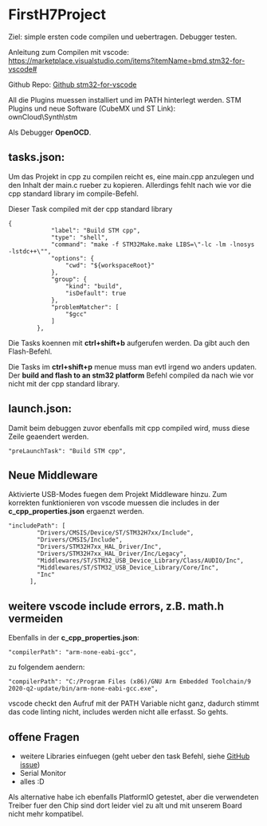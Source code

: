 # FirstH7Project

Ziel: simple ersten code compilen und uebertragen. Debugger testen.


Anleitung zum Compilen mit vscode:
https://marketplace.visualstudio.com/items?itemName=bmd.stm32-for-vscode#

Github Repo:
[Github stm32-for-vscode](https://github.com/bmd-studio/stm32-for-vscode)

All die Plugins muessen installiert und im PATH hinterlegt werden. STM Plugins und neue Software (CubeMX und ST Link): \
ownCloud\Synth\stm

Als Debugger **OpenOCD**.

## tasks.json:
Um das Projekt in cpp zu compilen reicht es, eine main.cpp anzulegen und den Inhalt der main.c rueber zu kopieren. Allerdings fehlt nach wie vor die cpp standard library im compile-Befehl.

Dieser Task compiled mit der cpp standard library
```
{
            "label": "Build STM cpp",
            "type": "shell",
            "command": "make -f STM32Make.make LIBS=\"-lc -lm -lnosys -lstdc++\"",
            "options": {
                "cwd": "${workspaceRoot}"
            },
            "group": {
                "kind": "build",
                "isDefault": true
            },
            "problemMatcher": [
                "$gcc"
            ]
        },
```

Die Tasks koennen mit **ctrl+shift+b** aufgerufen werden. Da gibt auch den Flash-Befehl.

Die Tasks im **ctrl+shift+p** menue muss man evtl irgend wo anders updaten. Der **build and flash to an stm32 platform** Befehl compiled da nach wie vor nicht mit der cpp standard library.

## launch.json:
Damit beim debuggen zuvor ebenfalls mit cpp compiled wird, muss diese Zeile geaendert werden.
```
"preLaunchTask": "Build STM cpp",
```

## Neue Middleware
Aktivierte USB-Modes fuegen dem Projekt Middleware hinzu. Zum korrekten funktionieren von vscode muessen die includes in der **c_cpp_properties.json** ergaenzt werden.

```
"includePath": [
        "Drivers/CMSIS/Device/ST/STM32H7xx/Include",
        "Drivers/CMSIS/Include",
        "Drivers/STM32H7xx_HAL_Driver/Inc",
        "Drivers/STM32H7xx_HAL_Driver/Inc/Legacy",
        "Middlewares/ST/STM32_USB_Device_Library/Class/AUDIO/Inc",
        "Middlewares/ST/STM32_USB_Device_Library/Core/Inc",
        "Inc"
      ],
```

## weitere vscode include errors, z.B. math.h vermeiden
Ebenfalls in der **c_cpp_properties.json**:
```
"compilerPath": "arm-none-eabi-gcc",
```
zu folgendem aendern:

```
"compilerPath": "C:/Program Files (x86)/GNU Arm Embedded Toolchain/9 2020-q2-update/bin/arm-none-eabi-gcc.exe",
```

vscode checkt den Aufruf mit der PATH Variable nicht ganz, dadurch stimmt das code linting nicht, includes werden nicht alle erfasst. So gehts.

## offene Fragen

* weitere Libraries einfuegen (geht ueber den task Befehl, siehe [GitHub issue](https://github.com/bmd-studio/stm32-for-vscode/issues/29))
* Serial Monitor
* alles :D

Als alternative habe ich ebenfalls PlatformIO getestet, aber die verwendeten Treiber fuer den Chip sind dort leider viel zu alt und mit unserem Board nicht mehr kompatibel.